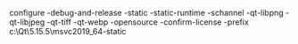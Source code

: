 configure -debug-and-release -static -static-runtime -schannel -qt-libpng -qt-libjpeg -qt-tiff -qt-webp -opensource -confirm-license -prefix c:\Qt\5.15.5\msvc2019_64-static
